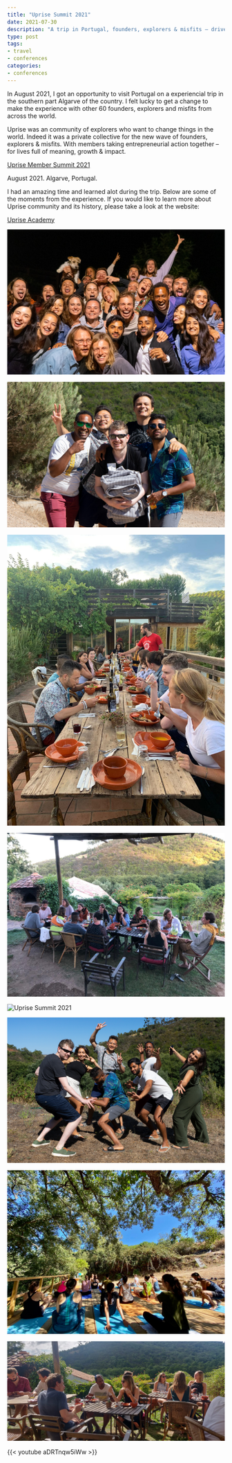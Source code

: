 ```yaml
---
title: "Uprise Summit 2021"
date: 2021-07-30
description: "A trip in Portugal, founders, explorers & misfits – driven by growth, making an impact & feeling alive together"
type: post
tags:
- travel
- conferences
categories:
- conferences
---
```


In August 2021, I got an opportunity to visit Portugal on a experiencial trip in the southern part Algarve of the country. I felt lucky to get a change to make the experience with other 60 founders, explorers and misfits from across the world.

Uprise was an community of explorers who want to change things in the world. Indeed it was a private collective for the new wave of founders, explorers & misfits.  With members taking entrepreneurial action together – for lives full of meaning, growth & impact.

[Uprise Member Summit 2021](https://www.uprise.academy/member-summit)

August 2021.  Algarve, Portugal.

I had an amazing time and learned alot during the trip. Below are some of the moments from the experience. If you would like to learn more about Uprise community and its history, please take a look at the website:

[Uprise Academy](https://www.uprise.academy/)


![Uprise Summit 2021](1.jpg)


![Uprise Summit 2021](2.jpg)


![Uprise Summit 2021](3.jpg)


![Uprise Summit 2021](4.jpg)


![Uprise Summit 2021](5.jpg)


![Uprise Summit 2021](6.jpg)


![Uprise Summit 2021](7.jpg)


![Uprise Summit 2021](8.jpg)


{{< youtube aDRTnqw5iWw >}}
